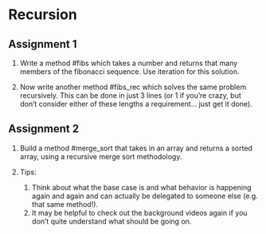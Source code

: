 # Recursion

## Assignment 1

1. Write a method #fibs which takes a number and returns that many members of the fibonacci sequence. Use iteration for this solution.

2. Now write another method #fibs_rec which solves the same problem recursively. This can be done in just 3 lines (or 1 if you’re crazy, but don’t consider either of these lengths a requirement… just get it done).

## Assignment 2

1. Build a method #merge_sort that takes in an array and returns a sorted array, using a recursive merge sort methodology.

2. Tips:
    1. Think about what the base case is and what behavior is happening again and again and can actually be delegated to someone else (e.g. that same method!).
    2.  It may be helpful to check out the background videos again if you don’t quite understand what should be going on.


